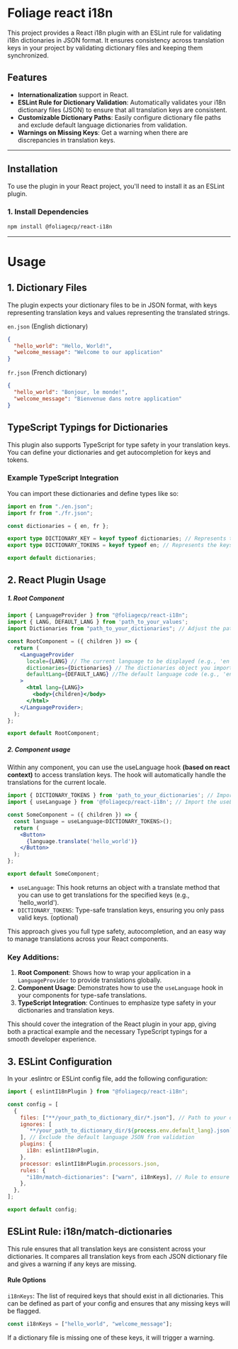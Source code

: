 # Foliage react i18n

This project provides a React i18n plugin with an ESLint rule for validating i18n dictionaries in JSON format. It ensures consistency across translation keys in your project by validating dictionary files and keeping them synchronized.

## Features

- **Internationalization** support in React.
- **ESLint Rule for Dictionary Validation**: Automatically validates your i18n dictionary files (JSON) to ensure that all translation keys are consistent.
- **Customizable Dictionary Paths**: Easily configure dictionary file paths and exclude default language dictionaries from validation.
- **Warnings on Missing Keys**: Get a warning when there are discrepancies in translation keys.

---

## Installation

To use the plugin in your React project, you'll need to install it as an ESLint plugin.

### 1. Install Dependencies

```bash
npm install @foliagecp/react-i18n
```

---

# Usage

## 1. Dictionary Files

The plugin expects your dictionary files to be in JSON format, with keys representing translation keys and values representing the translated strings.

`en.json` (English dictionary)

```json
{
  "hello_world": "Hello, World!",
  "welcome_message": "Welcome to our application"
}
```

`fr.json` (French dictionary)

```json
{
  "hello_world": "Bonjour, le monde!",
  "welcome_message": "Bienvenue dans notre application"
}
```

## TypeScript Typings for Dictionaries

This plugin also supports TypeScript for type safety in your translation keys. You can define your dictionaries and get autocompletion for keys and tokens.

### Example TypeScript Integration

You can import these dictionaries and define types like so:

```ts
import en from "./en.json";
import fr from "./fr.json";

const dictionaries = { en, fr };

export type DICTIONARY_KEY = keyof typeof dictionaries; // Represents the keys for the available dictionaries, e.g., 'en' | 'fr'.
export type DICTIONARY_TOKENS = keyof typeof en; // Represents the keys for the translation tokens within a default dictionary, e.g., 'hello_world' | 'welcome_message'.

export default dictionaries;
```

## 2. React Plugin Usage

##### 1. Root Component

```jsx
import { LanguageProvider } from "@foliagecp/react-i18n";
import { LANG, DEFAULT_LANG } from 'path_to_your_values';
import Dictionaries from "path_to_your_dictionaries"; // Adjust the path to where your dictionaries are stored

const RootComponent = ({ children }) => {
  return (
    <LanguageProvider
      locale={LANG} // The current language to be displayed (e.g., 'en', 'fr')
      dictionaries={Dictionaries} // The dictionaries object you imported earlier.
      defaultLang={DEFAULT_LANG} //The default language code (e.g., 'en')
    >
      <html lang={LANG}>
        <body>{children}</body>
      </html>
    </LanguageProvider>;
  );
};

export default RootComponent;
```

##### 2. Component usage

Within any component, you can use the useLanguage hook **(based on react context)** to access translation keys. The hook will automatically handle the translations for the current locale.

```jsx
import { DICTIONARY_TOKENS } from 'path_to_your_dictionaries'; // Import dictionary tokens for type safety
import { useLanguage } from '@foliagecp/react-i18n'; // Import the useLanguage hook

const SomeComponent = ({ children }) => {
  const language = useLanguage<DICTIONARY_TOKENS>();
  return (
    <Button>
      {language.translate('hello_world')}
    </Button>
  );
};

export default SomeComponent;
```

- `useLanguage`: This hook returns an object with a translate method that you can use to get translations for the specified keys (e.g., 'hello_world').
- `DICTIONARY_TOKENS`: Type-safe translation keys, ensuring you only pass valid keys. (optional)

This approach gives you full type safety, autocompletion, and an easy way to manage translations across your React components.

### Key Additions:

1. **Root Component**: Shows how to wrap your application in a `LanguageProvider` to provide translations globally.
2. **Component Usage**: Demonstrates how to use the `useLanguage` hook in your components for type-safe translations.
3. **TypeScript Integration**: Continues to emphasize type safety in your dictionaries and translation keys.

This should cover the integration of the React plugin in your app, giving both a practical example and the necessary TypeScript typings for a smooth developer experience.

## 3. ESLint Configuration

In your .eslintrc or ESLint config file, add the following configuration:

```js
import { eslintI18nPlugin } from "@foliagecp/react-i18n";

const config = [
  {
    files: ["**/your_path_to_dictionary_dir/*.json"], // Path to your dictionary files
    ignores: [
      `**/your_path_to_dictionary_dir/${process.env.default_lang}.json`,
    ], // Exclude the default language JSON from validation
    plugins: {
      i18n: eslintI18nPlugin,
    },
    processor: eslintI18nPlugin.processors.json,
    rules: {
      "i18n/match-dictionaries": ["warn", i18nKeys], // Rule to ensure dictionary consistency
    },
  },
];

export default config;
```

## ESLint Rule: i18n/match-dictionaries

This rule ensures that all translation keys are consistent across your dictionaries. It compares all translation keys from each JSON dictionary file and gives a warning if any keys are missing.

#### Rule Options

`i18nKeys`: The list of required keys that should exist in all dictionaries. This can be defined as part of your config and ensures that any missing keys will be flagged.

```js
const i18nKeys = ["hello_world", "welcome_message"];
```

If a dictionary file is missing one of these keys, it will trigger a warning.
